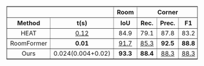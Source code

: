 <table border="1">
  <tr>
    <th colspan="2"></th>
    <th colspan="1">Room</th>
    <th colspan="3">Corner</th>
    <th colspan="3">Angel</th>
  </tr>
  <tr>
    <th>Method</th>
    <th>t(s)</th>
    <th>IoU</th>
    <th>Rec.</th>
    <th>Prec.</th>
    <th>F1</th>
    <th>Rec.</th>
    <th>Prec.</th>
    <th>F1</th>
  </tr>
  <tr>
    <td align="center">HEAT</td>
    <td align="center"><u>0.12</u></td>
    <td align="center">84.9</td>
    <td align="center">79.1</td>
    <td align="center">87.8</td>
    <td align="center">83.2</td>
    <td align="center">67.8</td>
    <td align="center"><u>73.2</u></td>
    <td align="center">70.4</td>
  </tr>
  <tr>
    <td align="center">RoomFormer</td>
    <td align="center"><strong>0.01</strong></td>
    <td align="center"><u>91.7</u></td>
    <td align="center"><u>85.3</u></td>
    <td align="center"><strong>92.5</strong></td>
    <td align="center"><strong>88.8</strong></td>
    <td align="center"><u>73.7</u></td>
    <td align="center"><strong>78</strong></td>
    <td align="center"><strong>75.8</strong></td>
  </tr>
  <tr>
    <td align="center">Ours</td>
    <td align="center">0.024(0.004+0.02)</td>
    <td align="center"><strong>93.3</strong></td>
    <td align="center"><strong>88.4</strong></td>
    <td align="center"><u>88.3</u></td>
    <td align="center"><u>88.3</u></td>
    <td align="center"><strong>73.9</strong></td>
    <td align="center">73.1</td>
    <td align="center"><u>73.5</u></td>
  </tr>
</table>